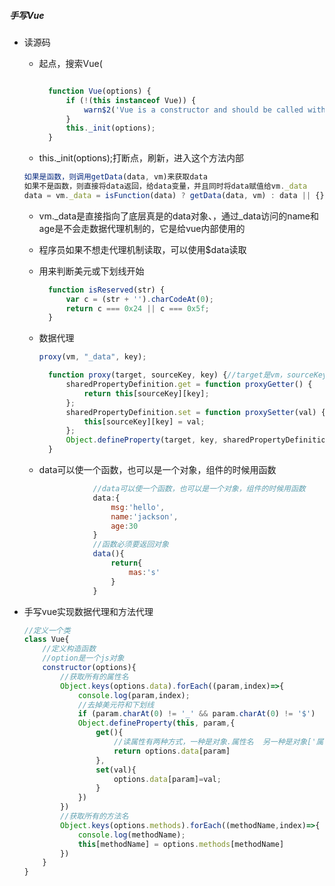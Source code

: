 ##### 手写Vue

* 读源码

  * 起点，搜索Vue(

    ```js
    
      function Vue(options) {
          if (!(this instanceof Vue)) {
              warn$2('Vue is a constructor and should be called with the `new` keyword');
          }
          this._init(options);
      }
    ```

  *  this._init(options);打断点，刷新，进入这个方法内部

    ```js
    如果是函数，则调用getData(data, vm)来获取data
    如果不是函数，则直接将data返回，给data变量，并且同时将data赋值给vm._data
    data = vm._data = isFunction(data) ? getData(data, vm) : data || {};
    ```

    * vm.\_data是直接指向了底层真是的data对象、，通过_data访问的name和age是不会走数据代理机制的，它是给vue内部使用的
    * 程序员如果不想走代理机制读取，可以使用$data读取

  * 用来判断美元或下划线开始

    ```js
      function isReserved(str) {
          var c = (str + '').charCodeAt(0);
          return c === 0x24 || c === 0x5f;
      }
    ```

  * 数据代理

    ```js
    proxy(vm, "_data", key);
    ```

    ```js
      function proxy(target, sourceKey, key) {//target是vm，sourceKey是_data，key是"age"
          sharedPropertyDefinition.get = function proxyGetter() {
              return this[sourceKey][key];
          };
          sharedPropertyDefinition.set = function proxySetter(val) {
              this[sourceKey][key] = val;
          };
          Object.defineProperty(target, key, sharedPropertyDefinition);
      }
    ```

  * data可以使一个函数，也可以是一个对象，组件的时候用函数

    ```js
                //data可以使一个函数，也可以是一个对象，组件的时候用函数
                data:{
                    msg:'hello',
                    name:'jackson',
                    age:30
                }
                //函数必须要返回对象
                data(){
                    return{
                        mas:'s'
                    }
                }
    ```

    

* 手写vue实现数据代理和方法代理

  ```js
  //定义一个类
  class Vue{
      //定义构造函数
      //option是一个js对象
      constructor(options){
          //获取所有的属性名
          Object.keys(options.data).forEach((param,index)=>{
              console.log(param,index);
              //去掉美元符和下划线
              if (param.charAt(0) != '_' && param.charAt(0) != '$')
              Object.defineProperty(this, param,{
                  get(){
                      //读属性有两种方式，一种是对象.属性名  另一种是对象['属性名']
                      return options.data[param]
                  },
                  set(val){
                      options.data[param]=val;    
                  }
              })
          })
          //获取所有的方法名
          Object.keys(options.methods).forEach((methodName,index)=>{
              console.log(methodName);
              this[methodName] = options.methods[methodName]
          })
      }
  }
  ```

  